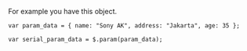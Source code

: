 For example you have this object.

```
var param_data = { name: "Sony AK", address: "Jakarta", age: 35 };

var serial_param_data = $.param(param_data);
```
